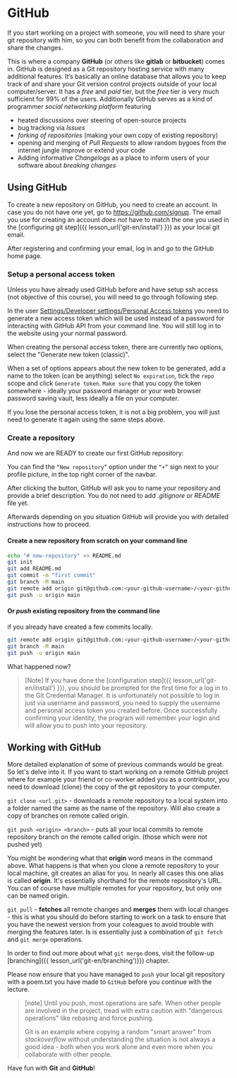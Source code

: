 # GitHub

If you start working on a project with someone, you will need to share your git repository with him, so you can both benefit from the collaboration and share the changes.

This is where a company **GitHub** (or others like **gitlab** or **bitbucket**) comes in. GitHub is designed as a Git repository hosting service with many additional features. It’s basically an online database that allows you to keep track of and share your Git version control projects outside of your local computer/server.
It has a *free* and *paid* tier, but the *free* tier is very much sufficient for 99% of the users.
Additionally GitHub serves as a kind of programmer *social networking platform* featuring
- heated discussions over steering of open-source projects
- bug tracking via *Issues*
- *forking of repositories* (making your own copy of existing repository)
- opening and merging of *Pull Requests* to allow random bygoes from the internet jungle improve or extend your code
- Adding informative *Changelogs* as a place to inform users of your software about *breaking changes*

## Using GitHub
To create a new repository on GitHub, you need to create an account. In case you do not have one yet, go to https://github.com/signup.
The email you use for creating an account *does not* have to match the one you used in the [configuring git step]({{ lesson_url('git-en/install') }}) as your local git email.

After registering and confirming your email, log in and go to the GitHub home page.

### Setup a personal access token

Unless you have already used GitHub before and have setup ssh access (not objective of this course), you will need to go through following step.

In the user [Settings/Developer settings/Personal Access tokens](//github.com/settings/tokens) you need to generate a new access token which will be used instead of a password for interacting with GitHub API from your command line. You will still log in to the website using your normal password.

When creating the personal access token, there are currently two options, select the "Generate new token (classic)".

When a set of options appears about the new token to be generated, add a name to the token (can be anything) select `No expiration`, tick the `repo` scope and click `Generate token`. `Make sure` that you copy the token somewhere - ideally your password manager or your web browser password saving vault, less ideally a file on your computer.

If you lose the personal access token, it is not a big problem, you will just need to generate it again using the same steps above.

### Create a repository

And now we are READY to create our first GitHub repository:

You can find the `“New repository”` option under the `“+”` sign next to your profile picture, in the top right corner of the navbar.

After clicking the button, GitHub will ask you to name your repository and provide a brief description. You do not need to add *.gitignore* or *README* file yet.

Afterwards depending on you situation GitHub will provide you with detailed instructions how to proceed.

#### Create a new repository from scratch on your command line

```bash
echo "# new-repository" >> README.md
git init
git add README.md
git commit -m "first commit"
git branch -M main
git remote add origin git@github.com:<your-github-username>/<your-github-repository>.git
git push -u origin main
```
#### Or *push* existing repository from the command line
if you already have created a few commits locally.
```bash
git remote add origin git@github.com:<your-github-username>/<your-github-repository>.git
git branch -M main
git push -u origin main
```

What happened now? 

> [Note]
> If you have done the [configuration step]({{ lesson_url('git-en/install') }}), you 
> should be prompted for the first time for a log in to the Git Credential Manager.
> It is unfortunately not possible to log in just via username and password, you need to supply the 
> username and personal access token you created before. Once successfully confirming your identity, 
> the program will remember your login and will allow you to push into your repository.

## Working with GitHub
More detailed explanation of some of previous commands would be great. So let's delve into it.
If you want to start working on a remote GitHub project where for example your friend or co-worker added you as a contributor, you need to download (clone) the copy of the git repository to your computer.

```git clone <url.git>``` - downloads a remote repository to a local system into a folder named the same as the name of the repository. Will also create a copy of branches on remote called origin.

```git push <origin> <branch>``` - puts all your local commits to remote repository branch on the remote called origin. (those which were not pushed yet)

You might be wondering what that **origin** word means in the command above. What happens is that when you clone a remote repository to your local machine, git creates an alias for you. In nearly all cases this one alias is called **origin**. It's essentially shorthand for the remote repository's URL. You can of course have multiple remotes for your repository, but only one can be named origin.

```git pull``` - **fetches** all remote changes and **merges** them with local changes - this is what you should do before starting to work on a task to ensure that you have the newest version from your coleagues to avoid trouble with merging the features later. Is is essentially just a  combination of ```git fetch``` and ```git merge``` operations.

In order to find out more about what ```git merge``` does, visit the follow-up [branching]({{ lesson_url('git-en/branching')}}) chapter.

Please now ensure that you have managed to `push` your local git repository with a poem.txt you have made to `GitHub` before you continue with the lecture.

> [note]
> Until you push, most operations are safe.
> When other people are involved in the project, tread with extra caution with "dangerous operations" like rebasing and force pushing.
> 
> Git is an example where copying a random "smart answer" from *stackoverflow* without understanding the situation is not always a good idea - both when you work alone and even more when you collaborate with other people.

Have fun with **Git** and **GitHub**!
